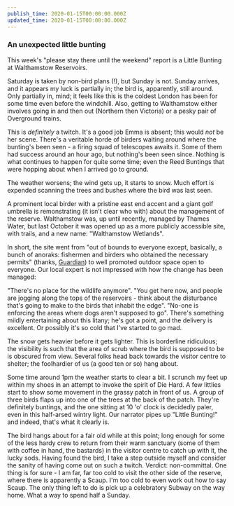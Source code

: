 ```yaml
---
publish_time: 2020-01-15T00:00:00.000Z
updated_time: 2020-01-15T00:00:00.000Z
---
```

### An unexpected little bunting

This week's "please stay there until the weekend" report is a Little
Bunting at Walthamstow Reservoirs. 

Saturday is taken by non-bird plans (!), but Sunday is not. Sunday
arrives, and it appears my luck is partially in; the bird is,
apparently, still around. Only partially in, mind; it feels like this
is the coldest London has been for some time even before the
windchill. Also, getting to Walthamstow either involves going in and
then out (Northern then Victoria) or a pesky pair of Overground
trains.

This is _definitely_ a twitch. It's a good job Emma is absent; this
would _not_ be her scene. There's a veritable horde of birders waiting
around where the bunting's been seen - a firing squad of telescopes
awaits it. Some of them had success around an hour ago, but nothing's
been seen since. Nothing is what continues to happen for quite some
time; even the Reed Buntings that were hopping about when I arrived go
to ground.

The weather worsens; the wind gets up, it starts to snow. Much effort
is expended scanning the trees and bushes where the bird was last
seen.

A prominent local birder with a pristine east end accent and a giant
golf umbrella is remonstrating (it isn't clear who with) about the
management of the reserve. Walthamstow was, up until recently, managed
by Thames Water, but last October it was opened up as a more publicly
accessible site, with trails, and a new name: "Walthamstow Wetlands".

In short, the site went from "out of bounds to everyone except,
basically, a bunch of anoraks: fishermen and birders who obtained the
necessary permits" (thanks,
[Guardian](https://www.theguardian.com/travel/2017/oct/19/walthamstow-wetlands-london-birdwatching-nature-reserve-free-entry))
to well promoted outdoor space open to everyone. Our local expert is
not impressed with how the change has been managed:

"There's no place for the wildlife anymore". "You get here now, and
people are jogging along the tops of the reservoirs - think about the
disturbance that's going to make to the birds that inhabit the
edge". "No-one is enforcing the areas where dogs aren't supposed to
go". There's something mildly entertaining about this litany; he's got
a point, and the delivery is excellent. Or possibly it's so cold that
I've started to go mad.

The snow gets heavier before it gets lighter. This is borderline
ridiculous; the visibility is such that the area of scrub where the
bird is supposed to be is obscured from view. Several folks head back
towards the visitor centre to shelter; the foolhardier of us (a good
ten or so) hang about.

Some time around 1pm the weather starts to clear a bit. I scrunch my
feet up within my shoes in an attempt to invoke the spirit of Die
Hard. A few littlies start to show some movement in the grassy patch
in front of us. A group of three birds flaps up into one of the trees
at the back of the patch. They're definitely buntings, and the one
sitting at 10 'o' clock is decidedly paler, even in this half-arsed
wintry light. Our narrator pipes up "Little Bunting!" and indeed, that's
what it clearly is.

The bird hangs about for a fair old while at this point; long enough
for some of the less hardy crew to return from their warm sanctuary
(some of them with coffee in hand, the bastards) in the visitor centre
to catch up with it, the lucky sods. Having found the bird, I take a
step outside myself and consider the sanity of having come out on such
a twitch. Verdict: non-committal. One thing is for sure - I am far,
far too cold to visit the other side of the reserve, where there is
apparently a Scaup. I'm too cold to even work out how to say
Scaup. The only thing left to do is pick up a celebratory Subway on
the way home. What a way to spend half a Sunday.